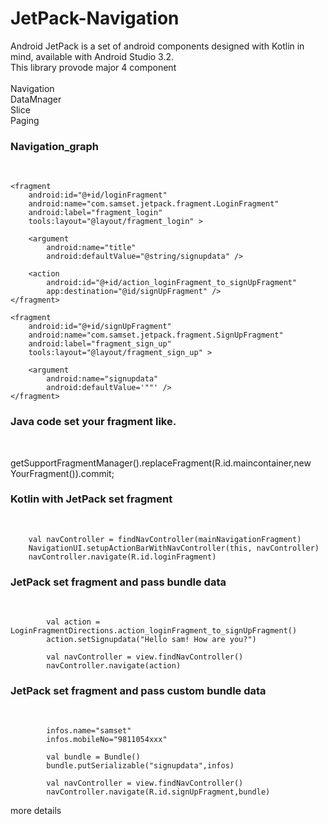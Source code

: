 # JetPack-Navigation
Android JetPack is a set of android components designed with Kotlin in mind, available with Android Studio 3.2.<br>
This library provode major 4 component <br> <br>
Navigation <br> 
DataMnager <br>
Slice <br>
Paging <br>



<h3>Navigation_graph</h3> <br>

    <fragment
        android:id="@+id/loginFragment"
        android:name="com.samset.jetpack.fragment.LoginFragment"
        android:label="fragment_login"
        tools:layout="@layout/fragment_login" >

        <argument
            android:name="title"
            android:defaultValue="@string/signupdata" />

        <action
            android:id="@+id/action_loginFragment_to_signUpFragment"
            app:destination="@id/signUpFragment" />
    </fragment>

    <fragment
        android:id="@+id/signUpFragment"
        android:name="com.samset.jetpack.fragment.SignUpFragment"
        android:label="fragment_sign_up"
        tools:layout="@layout/fragment_sign_up" >

        <argument
            android:name="signupdata"
            android:defaultValue='""' />
    </fragment>


<h3>Java code set your fragment like.</h3><br>

getSupportFragmentManager().replaceFragment(R.id.maincontainer,new YourFragment()).commit; 

<h3>Kotlin with JetPack set fragment</h3> <br>

        val navController = findNavController(mainNavigationFragment)
        NavigationUI.setupActionBarWithNavController(this, navController)
        navController.navigate(R.id.loginFragment)

<h3>JetPack set fragment and pass bundle data</h3> <br>

            val action = LoginFragmentDirections.action_loginFragment_to_signUpFragment()
            action.setSignupdata("Hello sam! How are you?")
            
            val navController = view.findNavController()
            navController.navigate(action)
            
<h3>JetPack set fragment and pass custom bundle data</h3> <br>

            infos.name="samset"
            infos.mobileNo="9811054xxx"

            val bundle = Bundle()
            bundle.putSerializable("signupdata",infos)
            
            val navController = view.findNavController()
            navController.navigate(R.id.signUpFragment,bundle)
            
            
more details 
